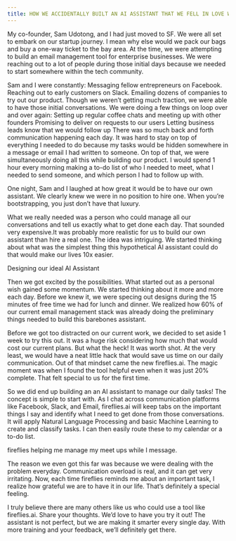 ```yaml
---
title: HOW WE ACCIDENTALLY BUILT AN AI ASSISTANT THAT WE FELL IN LOVE WITH
---
```


My co-founder, Sam Udotong, and I had just moved to SF. We were all set to embark on our startup journey. I mean why else would we pack our bags and buy a one-way ticket to the bay area. At the time, we were attempting to build an email management tool for enterprise businesses. We were reaching out to a lot of people during those initial days because we needed to start somewhere within the tech community.

Sam and I were constantly:
Messaging fellow entrepreneurs on Facebook.
Reaching out to early customers on Slack.
Emailing dozens of companies to try out our product.
Though we weren’t getting much traction, we were able to have those initial conversations. We were doing a few things on loop over and over again:
Setting up regular coffee chats and meeting up with other founders
Promising to deliver on requests to our users
Letting business leads know that we would follow up
There was so much back and forth communication happening each day. It was hard to stay on top of everything I needed to do because my tasks would be hidden somewhere in a message or email I had written to someone. On top of that, we were simultaneously doing all this while building our product.
I would spend 1 hour every morning making a to-do list of who I needed to meet, what I needed to send someone, and which person I had to follow up with.

One night, Sam and I laughed at how great it would be to have our own assistant. We clearly knew we were in no position to hire one. When you’re bootstrapping, you just don’t have that luxury.

What we really needed was a person who could manage all our conversations and tell us exactly what to get done each day. That sounded very expensive.It was probably more realistic for us to build our own assistant than hire a real one. The idea was intriguing. We started thinking about what was the simplest thing this hypothetical AI assistant could do that would make our lives 10x easier.

Designing our ideal AI Assistant

Then we got excited by the possibilities. What started out as a personal wish gained some momentum. We started thinking about it more and more each day. Before we knew it, we were specing out designs during the 15 minutes of free time we had for lunch and dinner. We realized how 60% of our current email management stack was already doing the preliminary things needed to build this barebones assistant.

Before we got too distracted on our current work, we decided to set aside 1 week to try this out. It was a huge risk considering how much that would cost our current plans. But what the heck! It was worth shot. At the very least, we would have a neat little hack that would save us time on our daily communication. Out of that mindset came the new fireflies.ai. The magic moment was when I found the tool helpful even when it was just 20% complete. That felt special to us for the first time.

So we did end up building an an AI assistant to manage our daily tasks!
The concept is simple to start with. As I chat across communication platforms like Facebook, Slack, and Email, fireflies.ai will keep tabs on the important things I say and identify what I need to get done from those conversations. It will apply Natural Language Processing and basic Machine Learning to create and classify tasks. I can then easily route these to my calendar or a to-do list.

fireflies helping me manage my meet ups while I message.

The reason we even got this far was because we were dealing with the problem everyday. Communication overload is real, and it can get very irritating. Now, each time fireflies reminds me about an important task, I realize how grateful we are to have it in our life. That’s definitely a special feeling.

I truly believe there are many others like us who could use a tool like fireflies.ai. Share your thoughts. We’d love to have you try it out! The assistant is not perfect, but we are making it smarter every single day. With more training and your feedback, we’ll definitely get there.
